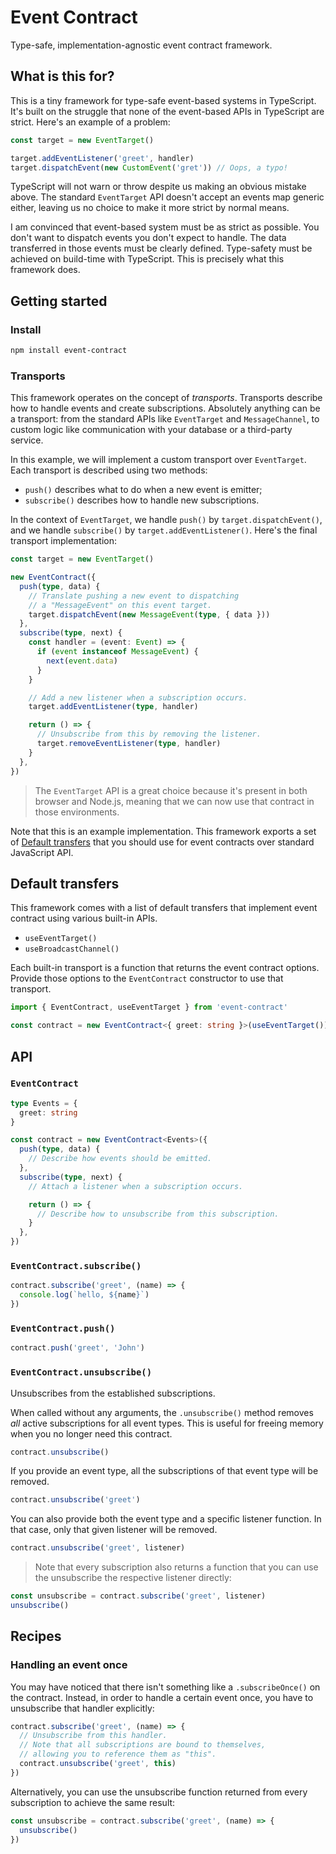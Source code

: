 # Event Contract

Type-safe, implementation-agnostic event contract framework.

## What is this for?

This is a tiny framework for type-safe event-based systems in TypeScript. It's built on the struggle that none of the event-based APIs in TypeScript are strict. Here's an example of a problem:

```ts
const target = new EventTarget()

target.addEventListener('greet', handler)
target.dispatchEvent(new CustomEvent('gret')) // Oops, a typo!
```

TypeScript will not warn or throw despite us making an obvious mistake above. The standard `EventTarget` API doesn't accept an events map generic either, leaving us no choice to make it more strict by normal means.

I am convinced that event-based system must be as strict as possible. You don't want to dispatch events you don't expect to handle. The data transferred in those events must be clearly defined. Type-safety must be achieved on build-time with TypeScript. This is precisely what this framework does.

## Getting started

### Install

```sh
npm install event-contract
```

### Transports

This framework operates on the concept of _transports_. Transports describe how to handle events and create subscriptions. Absolutely anything can be a transport: from the standard APIs like `EventTarget` and `MessageChannel`, to custom logic like communication with your database or a third-party service.

In this example, we will implement a custom transport over `EventTarget`. Each transport is described using two methods:

- `push()` describes what to do when a new event is emitter;
- `subscribe()` describes how to handle new subscriptions.

In the context of `EventTarget`, we handle `push()` by `target.dispatchEvent()`, and we handle `subscribe()` by `target.addEventListener()`. Here's the final transport implementation:

```ts
const target = new EventTarget()

new EventContract({
  push(type, data) {
    // Translate pushing a new event to dispatching
    // a "MessageEvent" on this event target.
    target.dispatchEvent(new MessageEvent(type, { data }))
  },
  subscribe(type, next) {
    const handler = (event: Event) => {
      if (event instanceof MessageEvent) {
        next(event.data)
      }
    }

    // Add a new listener when a subscription occurs.
    target.addEventListener(type, handler)

    return () => {
      // Unsubscribe from this by removing the listener.
      target.removeEventListener(type, handler)
    }
  },
})
```

> The `EventTarget` API is a great choice because it's present in both browser and Node.js, meaning that we can now use that contract in those environments.

Note that this is an example implementation. This framework exports a set of [Default transfers](#default-transfers) that you should use for event contracts over standard JavaScript API.

## Default transfers

This framework comes with a list of default transfers that implement event contract using various built-in APIs.

- `useEventTarget()`
- `useBroadcastChannel()`

Each built-in transport is a function that returns the event contract options. Provide those options to the `EventContract` constructor to use that transport.

```ts
import { EventContract, useEventTarget } from 'event-contract'

const contract = new EventContract<{ greet: string }>(useEventTarget())
```

## API

### `EventContract`

```ts
type Events = {
  greet: string
}

const contract = new EventContract<Events>({
  push(type, data) {
    // Describe how events should be emitted.
  },
  subscribe(type, next) {
    // Attach a listener when a subscription occurs.

    return () => {
      // Describe how to unsubscribe from this subscription.
    }
  },
})
```

### `EventContract.subscribe()`

```ts
contract.subscribe('greet', (name) => {
  console.log(`hello, ${name}`)
})
```

### `EventContract.push()`

```ts
contract.push('greet', 'John')
```

### `EventContract.unsubscribe()`

Unsubscribes from the established subscriptions.

When called without any arguments, the `.unsubscribe()` method removes _all_ active subscriptions for all event types. This is useful for freeing memory when you no longer need this contract.

```ts
contract.unsubscribe()
```

If you provide an event type, all the subscriptions of that event type will be removed.

```ts
contract.unsubscribe('greet')
```

You can also provide both the event type and a specific listener function. In that case, only that given listener will be removed.

```ts
contract.unsubscribe('greet', listener)
```

> Note that every subscription also returns a function that you can use the unsubscribe the respective listener directly:

```ts
const unsubscribe = contract.subscribe('greet', listener)
unsubscribe()
```

## Recipes

### Handling an event once

You may have noticed that there isn't something like a `.subscribeOnce()` on the contract. Instead, in order to handle a certain event once, you have to unsubscribe that handler explicitly:

```ts
contract.subscribe('greet', (name) => {
  // Unsubscribe from this handler.
  // Note that all subscriptions are bound to themselves,
  // allowing you to reference them as "this".
  contract.unsubscribe('greet', this)
})
```

Alternatively, you can use the unsubscribe function returned from every subscription to achieve the same result:

```ts
const unsubscribe = contract.subscribe('greet', (name) => {
  unsubscribe()
})
```
